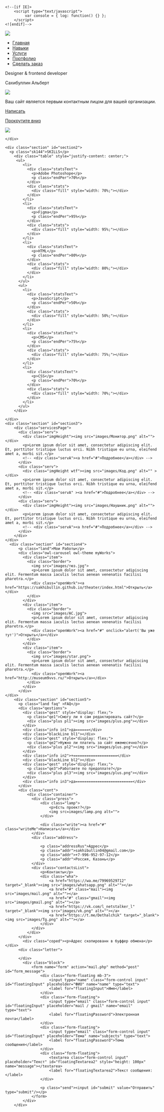 <!DOCTYPE html>
<html>

<head>
    <meta http-equiv="Content-Type" content="text/html; charset=utf-8" />
    <title>Альберт Сахибуллин</title>
    <meta name="author" content="Matthew Howell" />
    <meta name="description" content="fullPage continuous scrolling demo." />
    <meta name="keywords"  content="fullpage,jquery,demo,scroll,loop,continuous" />
    <meta name="Resource-type" content="Document" />
    <link rel="icon" href="images/AC.png" type="image/x-icon">
    <link rel="preconnect" href="https://fonts.googleapis.com">
    <link rel="preconnect" href="https://fonts.gstatic.com" crossorigin>
    <link href="https://fonts.googleapis.com/css2?family=Exo+2:wght@500&family=K2D:wght@300&family=Montserrat:wght@500;600;700&display=swap" rel="stylesheet">
    <link rel="preconnect" href="https://fonts.googleapis.com">
    <link rel="preconnect" href="https://fonts.gstatic.com" crossorigin>
    <link href="https://fonts.googleapis.com/css2?family=Exo+2:wght@700&display=swap" rel="stylesheet">
    <link rel="stylesheet" type="text/css" href="css/fullpage.min.css" />
    <link rel="stylesheet" type="text/css" href="css/main.css" />
    <link rel="stylesheet" type="text/css" href="css/form.css" />
    <link rel="stylesheet" type="text/css" href="css/owl.carousel.min.css" />
<!--    <link href="https://cdn.jsdelivr.net/npm/bootstrap@5.1.0/dist/css/bootstrap.min.css" rel="stylesheet" integrity="sha384-KyZXEAg3QhqLMpG8r+8fhAXLRk2vvoC2f3B09zVXn8CA5QIVfZOJ3BCsw2P0p/We" crossorigin="anonymous">-->
    <meta name="viewport" content="width=device-width" />


    <!--[if IE]>
        <script type="text/javascript">
             var console = { log: function() {} };
        </script>
    <![endif]-->
</head>
<body>
<div class="container">
  <div class="menu">
      <img class="logo" src="images/AC.png">
      <div class="black"></div>
    <ul id="menu">
      <li data-menuanchor="Home" class="active"><a href="#Home" class="home">Главная</a></li>
      <!-- <li data-menuanchor="About" ><a href="#About" class="about">Обо мне</a></li> -->
      <li data-menuanchor="Skils"><a href="#Skills" class="skills">Навыки</a></li>
      <li data-menuanchor="Services" class="active"><a href="#Services" class="services">Услуги</a></li>
      <li data-menuanchor="Works" class="active"><a href="#Works" class="works">Портфолио</a></li>
      <li data-menuanchor="Contacts" class="active"><a href="#Contacts" class="contacts">Сделать заказ</a></li>
    </ul>
    <div class="underLine"></div>
  </div>


<div id="fullpage">
    <div class="section " id="section0">
        <p class="developer">Designer & frontend developer</p>
        <p class="name">Сахибуллин Альберт</p>
        <img src="images/firs slide.png" class="firstSlide">
        <p class="motive">Ваш сайт является первым контактным лицом для вашей организации.</p>
        <div class="writeDiv"><a href="#Contacts" class="writeMe">Написать</a></div>
        <a href="#Skills"><div class="swipeDown"><p>Прокрутите вниз</p><img src="images/swipe.png"></div></a>

    </div>
<!--     <div class="section" id="section1">
    <div class="group2">
      <img src="images/График.png" class="graf">
      <div class="texts">
        <p>Lorem ipsum dolor sit amet, consectetur adipi

        scing elit. Pulvinar at ullamcorper eu vitae, aliquet platea velit ipsum. Pulvinar molestie convallis augue cursus lacinia elementum. Nibh proin tempus lectus cras est eu ullamcorper dui vel. Risus sed turpis nisi, ac lectus mattis tempus.</p>
        <div class="table">
          <ul>
            <li>Имя: Сахибуллин Альберт</li>
            <li>Телефон: +7-996-952-97-12</li>
            <li>Почта: sakhibullin04@gmail.com</li>
          </ul>
          <ul>
            <li>Фрилансер: да</li>
            <li>Дизайнер, Web-разработчик</li>
            <li>Адрес: Россия, Казань</li>
          </ul>
        </div>
      </div>
    </div>
    </div> -->
    <div class="section" id="section2">
      <p class="sk144">SKILLS</p>
        <div class="table" style="justify-content: center;">
         <ul>
            <li>
              <div class="statsText">
                <p>Adobe Photoshope</p>
                <p class="endPer">70%</p>
              </div>
              <div class="stats">
                <div class="fill" style="width: 70%;"></div>
              </div>
            </li>
            <li>
              <div class="statsText">
                <p>Figma</p>
                <p class="endPer">95%</p>
              </div>
              <div class="stats">
                <div class="fill" style="width: 95%;"></div>
              </div>
            </li>
            <li>
              <div class="statsText">
                <p>HTML</p>
                <p class="endPer">80%</p>
              </div>
              <div class="stats">
                <div class="fill" style="width: 80%;"></div>
              </div>
            </li>
          </ul>
          <ul>
            <li>
              <div class="statsText">
                <p>JavaScript</p>
                <p class="endPer">50%</p>
              </div>
              <div class="stats">
                <div class="fill" style="width: 50%;"></div>
              </div>
            </li>
            <li>
              <div class="statsText">
                <p>CMS</p>
                <p class="endPer">75%</p>
              </div>
              <div class="stats">
                <div class="fill" style="width: 75%;"></div>
              </div>
            </li>
            <li>
              <div class="statsText">
                <p>CSS</p>
                <p class="endPer">70%</p>
              </div>
              <div class="stats">
                <div class="fill" style="width: 70%;"></div>
              </div>
            </li>
          </ul>
        </div>

    </div>
    <div class="section" id="section3">
        <div class="servicesPage">
          <div class="serv">
            <div class="imgHeight"><img src="images/Монитор.png" alt=""></div>
            <p>Lorem ipsum dolor sit amet, consectetur adipiscing elit. Et, porttitor tristique luctus orci. Nibh tristique eu urna, eleifend amet a, morbi sit.</p>
            <!-- <div class="servA"><a href="#">Подробнее</a></div> -->
          </div>
          <div class="serv">
            <div class="imgHeight wtf"><img src="images/Код.png" alt="" ></div>
            <p>Lorem ipsum dolor sit amet, consectetur adipiscing elit. Et, porttitor tristique luctus orci. Nibh tristique eu urna, eleifend amet a, morbi sit.</p>
            <!-- <div class="servA" ><a href="#">Подробнее</a></div> -->
          </div>
          <div class="serv">
            <div class="imgHeight"><img src="images/Наушник.png" alt=""></div>
            <p>Lorem ipsum dolor sit amet, consectetur adipiscing elit. Et, porttitor tristique luctus orci. Nibh tristique eu urna, eleifend amet a, morbi sit.</p>
            <!-- <div class="servA"><a href="#">Подробнее</a></div> -->
          </div>
        </div>
    </div>
      <div class="section" id="section4">
          <p class="land">Мои Работы</p>
          <div class="owl-carousel owl-theme myWorks">
            <div class="item">
              <div class="border">
                <img src="images/тюз.jpg">
                <p>Lorem ipsum dolor sit amet, consectetur adipiscing elit. Fermentum massa iaculis lectus aenean venenatis facilisi pharetra.</p>
                <div class="openWork"><a href="https://sakhibullin.github.io/theater/index.html">Открыть</a></div>
              </div>
            </div>
            <div class="item">
              <div class="border">
                <img src="images/AC.jpg">
                <p>Lorem ipsum dolor sit amet, consectetur adipiscing elit. Fermentum massa iaculis lectus aenean venenatis facilisi pharetra.</p>
                <div class="openWork"><a href="#" onclick="alert('Вы уже тут')">Открыть</a></div>
              </div>
            </div>
            <div class="item">
              <div class="border">
                <img src="images/star.png">
                <p>Lorem ipsum dolor sit amet, consectetur adipiscing elit. Fermentum massa iaculis lectus aenean venenatis facilisi pharetra.</p>
                <div class="openWork"><a href="http://museum9vvs.ru/">Открыть</a></div>
              </div>
            </div>
          </div>
    </div>
        <div class="section" id="section5">
          <p class="land faq" >FAQ</p>
          <div class="qestions">
            <div class="qest" style="display: flex;">
              <p class="qe1">Смогу ли я сам редактировать сайт?</p>
              <div class="plus pl1"><img src="images/plus.png"></div>
            </div>
            <div class="info in1">да======</div>
            <div class="blackLine bl1"></div>
            <div class="qest" style="display: flex;">
              <p class="qe2">Нужно ли платить за сайт ежемесячно?</p>
              <div class="plus pl2"><img src="images/plus.png"></div>
            </div>
            <div class="info in2">+====================</div>
            <div class="blackLine bl2"></div>
            <div class="qest" style="display: flex;">
              <p class="qe3">Работаете по предоплате?</p>
              <div class="plus pl3"><img src="images/plus.png"></div>
            </div>
            <div class="info in3">да==========================</div>
          </div>
          <div class="cont">
              <div class="container">
                <div class="press">
                    <div class="lamp">
                        <p>Есть проект?</p>
                        <img src=images/lamp.png alt="">
                    </div>
<!--                    <p>Хотите работать со мной?</p>-->
                    <div class="write"><a href="#" class="writeMe">Написать</a></div>
                </div>
                <div class="address">
<!--                    <p class="AC">AC</p>-->
                    <p class="addressRus">Адрес</p>
                    <p class="addr">sakhibullin04@gmail.com</p>
                    <p class="addr">+7-996-952-97-12</p>
                    <p class="addr">Россия, Казань</p>
                </div>
                <div class="contactsList">
                    <p>Контакты</p>
                    <div class="wha">
                        <a href="https://wa.me/79969529712" target="_blank"><img src="images/whatsapp.png" alt=""></a>
                        <a href="#" class="mail"><img src="images/mail.png" alt=""></a>
                        <a href="#" class="gmail"><img src="images/gmail.png" alt=""></a>
                        <a href="https://vk.com/l_netstalker_l" target="_blank"><img src="images/vk.png" alt=""></a>
                        <a href="https://t.me/Dethalchik" target="_blank"><img src="images/Tg.png" alt=""></a>
                    </div>
                </div>
              </div>
          </div>
            <div class="coped"><p>Адрес скопированн в буффер обмена</p></div>
          <div class="letter">

          </div>
            <div class="block">
                <form name="form" action="mail.php" method="post" id="form_message">
                    <div class="form-floating mb-3">
                        <input type="name" class="form-control input" id="floatingInput" placeholder="ФИО" name="name" type="text">
                        <label for="floatingInput">Имя</label>
                    </div>
                    <div class="form-floating">
                        <input type="email" class="form-control input" id="floatingInput" placeholder="mail / gmail" name="email" type="text">
                        <label for="floatingPassword">Электронная почта</label>
                    </div>
                    <div class="form-floating">
                        <input type="email" class="form-control input" id="floatingInput" placeholder="Тема" name="subjects" type="text">
                        <label for="floatingPassword">Тема сообщения</label>
                    </div>
                    <div class="form-floating">
                        <textarea class="form-control input" placeholder="Текст" id="floatingTextarea2" style="height: 100px" name="message"></textarea>
                        <label for="floatingTextarea2">Текст сообщения:</label>
                    </div>
<!--                    <p> <div class="titles">Ваше имя*</div> <input class="input" name="name" type="text"/> </p>-->

<!--                    <p> <div class="titles">*</div> <input class="input" name="email" type="text"/> </p>-->

<!--                    <p> <div class="titles">Тема сообщения</div> <input class="input" name="subjects" type="text"/> </p>-->

<!--                    <p> <div class="titles">Текст сообщения:</div><textarea name="message" cols="22" rows="5" /></textarea></p>-->
                    <p class="send"><input id="submit" value="Отправить" type="submit"/></p>
                </form>
            </div>
        </div>
       
</div>
</div>
<script type="text/javascript" src="js/jquery-3.6.0.min.js"></script>
<script type="text/javascript" src="js/fullpage.min.js"></script>
<script type="text/javascript" src="js/owl.carousel.min.js"></script>
<script type="text/javascript" src="js/main.js"></script>
<script src="https://cdn.jsdelivr.net/npm/bootstrap@5.1.0/dist/js/bootstrap.bundle.min.js" integrity="sha384-U1DAWAznBHeqEIlVSCgzq+c9gqGAJn5c/t99JyeKa9xxaYpSvHU5awsuZVVFIhvj" crossorigin="anonymous"></script>
<script type="text/javascript">
    var myFullpage = new fullpage('#fullpage', {
        sectionsColor: ['white', 'white', 'white', 'white', 'white'],
        anchors: ['Home', 'Skills', 'Services', 'Works','Contacts'],
        menu: '#menu',
        lazyLoad: true
    });
</script>

</body>
</html>

